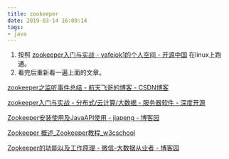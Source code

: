 ```yaml
---
title: zookeeper
date: 2019-03-14 16:09:14
tags:
- java
---
```



1. 按照 [zookeeper入门与实战 - yafeiok1的个人空间 - 开源中国](https://my.oschina.net/yafeiok/blog/618835) 在linux上跑通。
2. 看完后重新看一遍上面的文章。

[zookeeper之监听事件总结 - 航天飞哥的博客 - CSDN博客](https://blog.csdn.net/liu857279611/article/details/70495413)

[zookeeper入门与实战 - 分布式/云计算/大数据 - 服务器软件 - 深度开源](https://www.open-open.com/lib/view/open1456154723823.html)

[Zookeeper安装使用及JavaAPI使用 - jiapeng - 博客园](https://www.cnblogs.com/hujiapeng/p/9019103.html)

[Zookeeper 概述_Zookeeper教程_w3cschool](https://m.w3cschool.cn/zookeeper/zookeeper_overview.html)

[Zookeeper的功能以及工作原理 - 微信-大数据从业者 - 博客园](https://www.cnblogs.com/felixzh/p/5869212.html)

